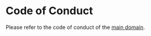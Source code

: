 # Code of Conduct

Please refer to the code of conduct of the [main domain](https://github.com/FreeSoftwareDatabase/fswdb).
